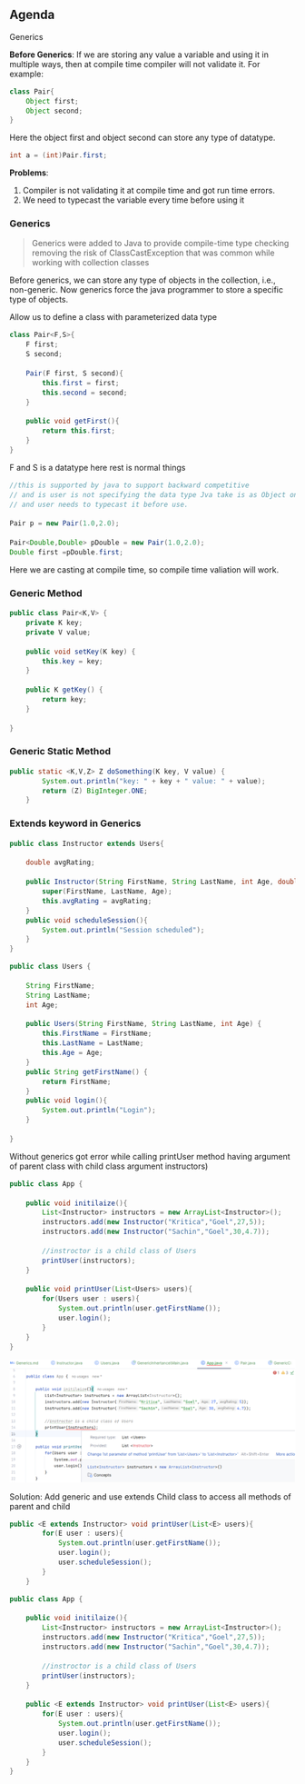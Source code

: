 ## Agenda
Generics



**Before Generics**:
If we are storing any value a variable and using it in multiple ways, then at compile time compiler will not validate it.
For example:
```java
class Pair{
    Object first;
    Object second;
}
```
Here the object first and object second can store any type of datatype.
```java
int a = (int)Pair.first;
```
**Problems**:
1. Compiler is not validating it at compile time and got run time errors.
2. We need to typecast the variable every time before using it
### Generics
> Generics were added to Java to provide compile-time type checking
> removing the risk of ClassCastException that was common while working with collection classes

Before generics, we can store any type of objects in the collection, i.e., non-generic. Now generics force the java programmer to store a specific type of objects.


Allow us to define a class with parameterized data type
```java
class Pair<F,S>{
    F first;
    S second;
    
    Pair(F first, S second){
        this.first = first;
        this.second = second;
    }
    
    public void getFirst(){
        return this.first;
    }
}

```

F and S is a datatype here rest is normal things

```java
//this is supported by java to support backward competitive 
// and is user is not specifying the data type Jva take is as Object only 
// and user needs to typecast it before use.

Pair p = new Pair(1.0,2.0);

Pair<Double,Double> pDouble = new Pair(1.0,2.0);
Double first =pDouble.first;
```
Here we are casting at compile time, so compile time valiation will work.

### Generic Method

```java
public class Pair<K,V> {
    private K key;
    private V value;

    public void setKey(K key) {
        this.key = key;
    }
    
    public K getKey() {
        return key;
    }

}
```

### Generic Static Method
```java
public static <K,V,Z> Z doSomething(K key, V value) {
        System.out.println("key: " + key + " value: " + value);
        return (Z) BigInteger.ONE;
    }
```

### Extends keyword in Generics

```java
public class Instructor extends Users{

    double avgRating;

    public Instructor(String FirstName, String LastName, int Age, double avgRating ) {
        super(FirstName, LastName, Age);
        this.avgRating = avgRating;
    }
    public void scheduleSession(){
        System.out.println("Session scheduled");
    }
}
```
```java
public class Users {

    String FirstName;
    String LastName;
    int Age;

    public Users(String FirstName, String LastName, int Age) {
        this.FirstName = FirstName;
        this.LastName = LastName;
        this.Age = Age;
    }
    public String getFirstName() {
        return FirstName;
    }
    public void login(){
        System.out.println("Login");
    }
    
}
```
Without generics got error while calling printUser method having argument of parent class with child class argument instructors)
```java
public class App {

    public void initilaize(){
        List<Instructor> instructors = new ArrayList<Instructor>();
        instructors.add(new Instructor("Kritica","Goel",27,5));
        instructors.add(new Instructor("Sachin","Goel",30,4.7));

        //instroctor is a child class of Users
        printUser(instructors);
    }

    public void printUser(List<Users> users){
        for(Users user : users){
            System.out.println(user.getFirstName());
            user.login();
        }
    }
}
```
![withoutGeneric.png](..%2F..%2F..%2Fresources%2FwithoutGeneric.png)

Solution:
Add generic and use extends Child class to access all methods of parent and child
```java
public <E extends Instructor> void printUser(List<E> users){
        for(E user : users){
            System.out.println(user.getFirstName());
            user.login();
            user.scheduleSession();
        }
    }
```

```java
public class App {

    public void initilaize(){
        List<Instructor> instructors = new ArrayList<Instructor>();
        instructors.add(new Instructor("Kritica","Goel",27,5));
        instructors.add(new Instructor("Sachin","Goel",30,4.7));

        //instroctor is a child class of Users
        printUser(instructors);
    }

    public <E extends Instructor> void printUser(List<E> users){
        for(E user : users){
            System.out.println(user.getFirstName());
            user.login();
            user.scheduleSession();
        }
    }
}
```